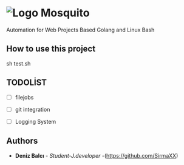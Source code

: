 # ![Logo](https://user-images.githubusercontent.com/5777945/59148347-69c2e180-8a10-11e9-8145-14cb0eccc6d3.jpg)  Mosquito

Automation for Web Projects Based Golang and Linux Bash

## How to use this project
sh test.sh


## TODOLİST
- [ ] filejobs
- [ ] git integration 
- [ ] Logging System



## Authors

* **Deniz Balcı** - *Student-J.developer* -(https://github.com/SirmaXX)




